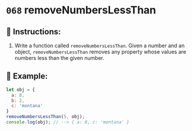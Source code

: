 # `068` removeNumbersLessThan

## 📝 Instructions:

1. Write a function called `removeNumbersLessThan`. Given a number and an object, `removeNumbersLessThan` removes any property whose values are numbers less than the given number.

## 📎 Example:

```Javascript
let obj = {
  a: 8,
  b: 2,
  c: 'montana'
}
removeNumbersLessThan(5, obj);
console.log(obj); // --> { a: 8, c: 'montana' }
```
